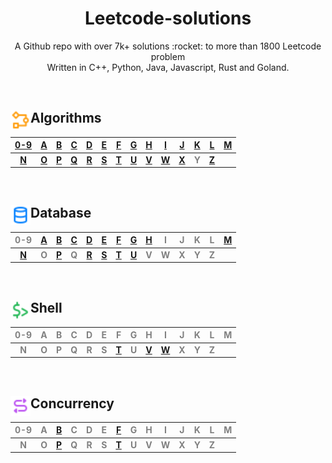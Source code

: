 <h1 align="center">Leetcode-solutions</h1>
<p align="center">A Github repo with over 7k+ solutions :rocket: to more than 1800 Leetcode problem<br>Written in C++, Python, Java, Javascript, Rust and Goland.</p>
<br>

## <div align="left"><img src="https://github.com/AnasImloul/Leetcode-Solutions/blob/main/icons/algo.svg" width="32px" align="left"/>Algorithms</div>


| [0-9](scripts/algorithms/0-9#algorithms-solutions) | [A](scripts/algorithms/A#algorithms-solutions) | [B](scripts/algorithms/B#algorithms-solutions) | [C](scripts/algorithms/C#algorithms-solutions) | [D](scripts/algorithms/D#algorithms-solutions) | [E](scripts/algorithms/E#algorithms-solutions) | [F](scripts/algorithms/F#algorithms-solutions) | [G](scripts/algorithms/G#algorithms-solutions) | [H](scripts/algorithms/H#algorithms-solutions) | [I](scripts/algorithms/I#algorithms-solutions) | [J](scripts/algorithms/J#algorithms-solutions) | [K](scripts/algorithms/K#algorithms-solutions) | [L](scripts/algorithms/L#algorithms-solutions) | [M](scripts/algorithms/M#algorithms-solutions) |
|:----------------------------------------------------:|:------------------------------------------------:|:------------------------------------------------:|:------------------------------------------------:|:------------------------------------------------:|:------------------------------------------------:|:------------------------------------------------:|:------------------------------------------------:|:------------------------------------------------:|:------------------------------------------------:|:------------------------------------------------:|:------------------------------------------------:|:------------------------------------------------:|:------------------------------------------------:|
|**[N](scripts/algorithms/N#algorithms-solutions)**|**[O](scripts/algorithms/O#algorithms-solutions)**|**[P](scripts/algorithms/P#algorithms-solutions)**|**[Q](scripts/algorithms/Q#algorithms-solutions)**|**[R](scripts/algorithms/R#algorithms-solutions)**|**[S](scripts/algorithms/S#algorithms-solutions)**|**[T](scripts/algorithms/T#algorithms-solutions)**|**[U](scripts/algorithms/U#algorithms-solutions)**|**[V](scripts/algorithms/V#algorithms-solutions)**|**[W](scripts/algorithms/W#algorithms-solutions)**|**[X](scripts/algorithms/X#algorithms-solutions)**|**<span style='color:grey'>  Y  </span>**|**[Z](scripts/algorithms/Z#algorithms-solutions)**|
<br>

## <div align="left"><img src="https://github.com/AnasImloul/Leetcode-Solutions/blob/main/icons/data.svg" width="32px" align="left"/>Database</div>


| <span style='color:grey'>  0-9  </span> | [A](scripts/database/A#database-solutions) | [B](scripts/database/B#database-solutions) | [C](scripts/database/C#database-solutions) | [D](scripts/database/D#database-solutions) | [E](scripts/database/E#database-solutions) | [F](scripts/database/F#database-solutions) | [G](scripts/database/G#database-solutions) | [H](scripts/database/H#database-solutions) | <span style='color:grey'>  I  </span> | <span style='color:grey'>  J  </span> | <span style='color:grey'>  K  </span> | <span style='color:grey'>  L  </span> | [M](scripts/database/M#database-solutions) |
|:---------------------------------------:|:--------------------------------------------:|:--------------------------------------------:|:--------------------------------------------:|:--------------------------------------------:|:--------------------------------------------:|:--------------------------------------------:|:--------------------------------------------:|:--------------------------------------------:|:-------------------------------------:|:-------------------------------------:|:-------------------------------------:|:-------------------------------------:|:--------------------------------------------:|
|**[N](scripts/database/N#database-solutions)**|**<span style='color:grey'>  O  </span>**|**[P](scripts/database/P#database-solutions)**|**<span style='color:grey'>  Q  </span>**|**[R](scripts/database/R#database-solutions)**|**[S](scripts/database/S#database-solutions)**|**[T](scripts/database/T#database-solutions)**|**[U](scripts/database/U#database-solutions)**|**<span style='color:grey'>  V  </span>**|**<span style='color:grey'>  W  </span>**|**<span style='color:grey'>  X  </span>**|**<span style='color:grey'>  Y  </span>**|**<span style='color:grey'>  Z  </span>**|
<br>

## <div align="left"><img src="https://github.com/AnasImloul/Leetcode-Solutions/blob/main/icons/shell.svg" width="32px" align="left"/>Shell</div>


| <span style='color:grey'>  0-9  </span> | <span style='color:grey'>  A  </span> | <span style='color:grey'>  B  </span> | <span style='color:grey'>  C  </span> | <span style='color:grey'>  D  </span> | <span style='color:grey'>  E  </span> | <span style='color:grey'>  F  </span> | <span style='color:grey'>  G  </span> | <span style='color:grey'>  H  </span> | <span style='color:grey'>  I  </span> | <span style='color:grey'>  J  </span> | <span style='color:grey'>  K  </span> | <span style='color:grey'>  L  </span> | <span style='color:grey'>  M  </span> |
|:---------------------------------------:|:-------------------------------------:|:-------------------------------------:|:-------------------------------------:|:-------------------------------------:|:-------------------------------------:|:-------------------------------------:|:-------------------------------------:|:-------------------------------------:|:-------------------------------------:|:-------------------------------------:|:-------------------------------------:|:-------------------------------------:|:-------------------------------------:|
|**<span style='color:grey'>  N  </span>**|**<span style='color:grey'>  O  </span>**|**<span style='color:grey'>  P  </span>**|**<span style='color:grey'>  Q  </span>**|**<span style='color:grey'>  R  </span>**|**<span style='color:grey'>  S  </span>**|**[T](scripts/shell/T#shell-solutions)**|**<span style='color:grey'>  U  </span>**|**[V](scripts/shell/V#shell-solutions)**|**[W](scripts/shell/W#shell-solutions)**|**<span style='color:grey'>  X  </span>**|**<span style='color:grey'>  Y  </span>**|**<span style='color:grey'>  Z  </span>**|
<br>

## <div align="left"><img src="https://github.com/AnasImloul/Leetcode-Solutions/blob/main/icons/concurrency.svg" width="32px" align="left"/>Concurrency</div>


| <span style='color:grey'>  0-9  </span> | <span style='color:grey'>  A  </span> | [B](scripts/concurrency/B#concurrency-solutions) | <span style='color:grey'>  C  </span> | <span style='color:grey'>  D  </span> | <span style='color:grey'>  E  </span> | [F](scripts/concurrency/F#concurrency-solutions) | <span style='color:grey'>  G  </span> | <span style='color:grey'>  H  </span> | <span style='color:grey'>  I  </span> | <span style='color:grey'>  J  </span> | <span style='color:grey'>  K  </span> | <span style='color:grey'>  L  </span> | <span style='color:grey'>  M  </span> |
|:---------------------------------------:|:-------------------------------------:|:--------------------------------------------------:|:-------------------------------------:|:-------------------------------------:|:-------------------------------------:|:--------------------------------------------------:|:-------------------------------------:|:-------------------------------------:|:-------------------------------------:|:-------------------------------------:|:-------------------------------------:|:-------------------------------------:|:-------------------------------------:|
|**<span style='color:grey'>  N  </span>**|**<span style='color:grey'>  O  </span>**|**[P](scripts/concurrency/P#concurrency-solutions)**|**<span style='color:grey'>  Q  </span>**|**<span style='color:grey'>  R  </span>**|**<span style='color:grey'>  S  </span>**|**[T](scripts/concurrency/T#concurrency-solutions)**|**<span style='color:grey'>  U  </span>**|**<span style='color:grey'>  V  </span>**|**<span style='color:grey'>  W  </span>**|**<span style='color:grey'>  X  </span>**|**<span style='color:grey'>  Y  </span>**|**<span style='color:grey'>  Z  </span>**|
<br>
